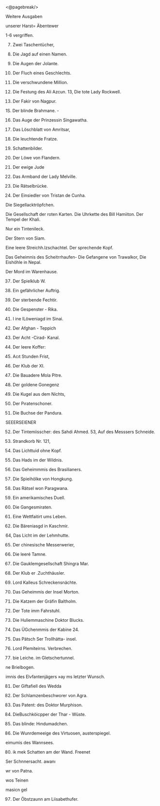 <@pagebreak/>

Weitere Ausgaben

unserer Harst= Äbentewer

1-6 vergriffen.

7. Zwei Taschentücher,

8. Die Jagd auf einen Namen.
9. Die Augen der Jolante.

10. Der Fluch eines Geschlechts.
11. Die verschwundene Million.
12. Die Festung des Ali Azcun.
13, Die tote Lady Rockwell.

14. Der Fakir von Nagpur.

1S. Der blinde Brahmane. -

16. Das Auge der Prinzessin Singawatha.

17. Das Löschblatt von Amritsar,
18. Die leuchtende Fratze.
19. Schattenbilder.

20. Der Löwe von Flandern.
21. Der ewige Jude

22. Das Armband der Lady Melville.
23. Die Rätselbrücke.

24. Der Einsiedler von Tristan de Cunha.

Die Siegellacktröpfchen.

Die Gesellschaft der roten Karten.
Die Uhrkette des Bill Hamiiton.
Der Tempel der Khali.

Nur ein Tintenileck.

Der Stern von Siam.

Eine leere Streichh.lzschachtel.
Der sprechende Kopf.

Das Geheimnis des Scheitrrhaufen-
Die Gefangene von Trawalkor,
Die Eishöhle in Nepal.

Der Mord im Warenhause.

37. Der Spielklub W.

38. Ein gefährlicher Auftrig.

39. Der sterbende Fechtir.

40. Die Gespenster - Rika.

41. I ine lLöweniagd im Sinai.

42. Der Afghan - Teppich

43. Der Acht -Cirad- Kanal.

44. Der leere Koffer:

45. Acıt Stunden Frist,

46. Der Klub der XI.

47. Die Bauadere Mola Pitre.

48. Der goldene Gonegenz

49. Die Kugel aus dem Nichts,

50. Der Pıratenschoner.

51. Die Buchse der Pandura.

SEEERSEIENER

52. Der Tintemiisscher: des Sahdi Ahmed.
53, Auf des Messsers Schneide.

54. Strandkorb Nr. 121,

55. Das Lichttuid ohne Kopf.

56. Das Hads im der Wildnis.

7. Das Geheimmmis des Brasilianers.

58. Die Spieihölke von Hongkung.

59. Das Rätsel won Paragwana.

60. Ein amerikamisches Duell.

61. Die Gangesmiraten.

62. Eine Wettfaitirt ums Leben.

63. Die Bäreniasgd in Kaschmir.

64, Das Licht im der Lehmhutte.

65. Der chinesische Messerwerier,

66. Die leeré Tamne.

67. Die Gauklemgesellschaft Shingra Mar.
68. Der Klub er .Zuchthäusler.

69. Lord Kalleus Schreckensnächte.

70. Das Geheimmis der Insel Morton.
71. Die Katzem der Gräfin Baltholm.

12. Der Tote imm Fahrstuhl.

73. Die Huliemmaschine Doktor Blucks.
13. Das ÜGchenmmis der Kabine 24.
75. Das Pätsch Ser Trollhätta- insel.

76. Lord Plemiteirns. Verbrechen.

77. bie Leiche. im Gletschertunnel.

ne Brielbogen.

imnis des Elvfantenjägers
»ay ms letzter Wunsch.

81. Der Giftafiell des Wedda

82. Der Schlamzenbeschworer von Agra.
83. Das Patent: des Doktor Murphison.
84. DieBuschköicpper der Thar - Wüste.
5. Das blinde: Hındumadchen.

8. Die Wunrdemeeige des Virtuosen,
austerspiegel.

eimumis des Wannsees.

80. ik mek
Schatten am der Wand.
Freenet

Ser Schnnersacht.
awanı

wr von Patna.

wos Teinen

masicn gel

97. Der Öbstzaunn am Liisabethufer.


